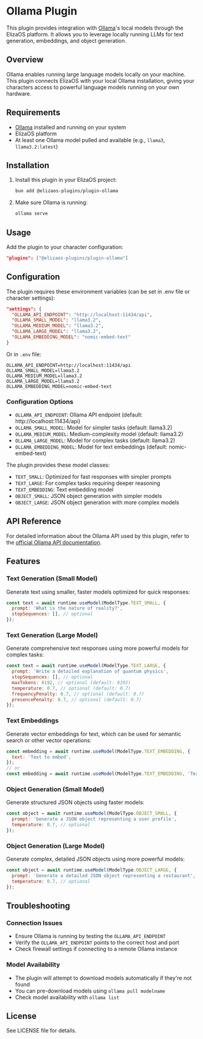 # Ollama Plugin

This plugin provides integration with [Ollama](https://ollama.com/)'s local models through the ElizaOS platform. It allows you to leverage locally running LLMs for text generation, embeddings, and object generation.

## Overview

Ollama enables running large language models locally on your machine. This plugin connects ElizaOS with your local Ollama installation, giving your characters access to powerful language models running on your own hardware.

## Requirements

- [Ollama](https://ollama.com/) installed and running on your system
- ElizaOS platform
- At least one Ollama model pulled and available (e.g., `llama3`, `llama3.2:latest`)

## Installation

1. Install this plugin in your ElizaOS project:

   ```bash
   bun add @elizaos-plugins/plugin-ollama
   ```

2. Make sure Ollama is running:
   ```bash
   ollama serve
   ```

## Usage

Add the plugin to your character configuration:

```json
"plugins": ["@elizaos-plugins/plugin-ollama"]
```

## Configuration

The plugin requires these environment variables (can be set in .env file or character settings):

```json
"settings": {
  "OLLAMA_API_ENDPOINT": "http://localhost:11434/api",
  "OLLAMA_SMALL_MODEL": "llama3.2",
  "OLLAMA_MEDIUM_MODEL": "llama3.2",
  "OLLAMA_LARGE_MODEL": "llama3.2",
  "OLLAMA_EMBEDDING_MODEL": "nomic-embed-text"
}
```

Or in `.env` file:

```
OLLAMA_API_ENDPOINT=http://localhost:11434/api
OLLAMA_SMALL_MODEL=llama3.2
OLLAMA_MEDIUM_MODEL=llama3.2
OLLAMA_LARGE_MODEL=llama3.2
OLLAMA_EMBEDDING_MODEL=nomic-embed-text
```

### Configuration Options

- `OLLAMA_API_ENDPOINT`: Ollama API endpoint (default: http://localhost:11434/api)
- `OLLAMA_SMALL_MODEL`: Model for simpler tasks (default: llama3.2)
- `OLLAMA_MEDIUM_MODEL`: Medium-complexity model (default: llama3.2)
- `OLLAMA_LARGE_MODEL`: Model for complex tasks (default: llama3.2)
- `OLLAMA_EMBEDDING_MODEL`: Model for text embeddings (default: nomic-embed-text)

The plugin provides these model classes:

- `TEXT_SMALL`: Optimized for fast responses with simpler prompts
- `TEXT_LARGE`: For complex tasks requiring deeper reasoning
- `TEXT_EMBEDDING`: Text embedding model
- `OBJECT_SMALL`: JSON object generation with simpler models
- `OBJECT_LARGE`: JSON object generation with more complex models

## API Reference

For detailed information about the Ollama API used by this plugin, refer to the [official Ollama API documentation](https://github.com/ollama/ollama/blob/main/docs/api.md).

## Features

### Text Generation (Small Model)

Generate text using smaller, faster models optimized for quick responses:

```js
const text = await runtime.useModel(ModelType.TEXT_SMALL, {
  prompt: 'What is the nature of reality?',
  stopSequences: [], // optional
});
```

### Text Generation (Large Model)

Generate comprehensive text responses using more powerful models for complex tasks:

```js
const text = await runtime.useModel(ModelType.TEXT_LARGE, {
  prompt: 'Write a detailed explanation of quantum physics',
  stopSequences: [], // optional
  maxTokens: 8192, // optional (default: 8192)
  temperature: 0.7, // optional (default: 0.7)
  frequencyPenalty: 0.7, // optional (default: 0.7)
  presencePenalty: 0.7, // optional (default: 0.7)
});
```

### Text Embeddings

Generate vector embeddings for text, which can be used for semantic search or other vector operations:

```js
const embedding = await runtime.useModel(ModelType.TEXT_EMBEDDING, {
  text: 'Text to embed',
});
// or
const embedding = await runtime.useModel(ModelType.TEXT_EMBEDDING, 'Text to embed');
```

### Object Generation (Small Model)

Generate structured JSON objects using faster models:

```js
const object = await runtime.useModel(ModelType.OBJECT_SMALL, {
  prompt: 'Generate a JSON object representing a user profile',
  temperature: 0.7, // optional
});
```

### Object Generation (Large Model)

Generate complex, detailed JSON objects using more powerful models:

```js
const object = await runtime.useModel(ModelType.OBJECT_LARGE, {
  prompt: 'Generate a detailed JSON object representing a restaurant',
  temperature: 0.7, // optional
});
```

## Troubleshooting

### Connection Issues

- Ensure Ollama is running by testing the `OLLAMA_API_ENDPOINT`
- Verify the `OLLAMA_API_ENDPOINT` points to the correct host and port
- Check firewall settings if connecting to a remote Ollama instance

### Model Availability

- The plugin will attempt to download models automatically if they're not found
- You can pre-download models using `ollama pull modelname`
- Check model availability with `ollama list`

## License

See LICENSE file for details.
